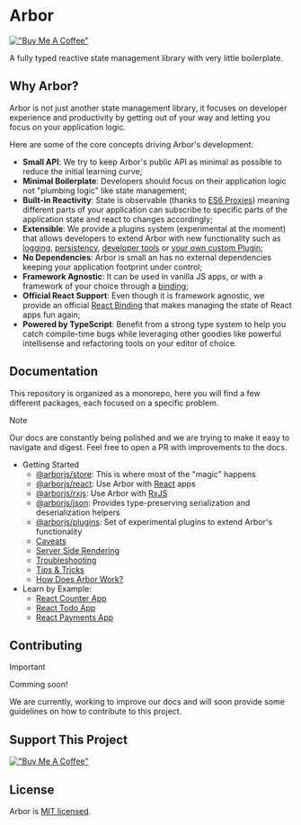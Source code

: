 # Arbor

[!["Buy Me A Coffee"](https://www.buymeacoffee.com/assets/img/custom_images/orange_img.png)](https://www.buymeacoffee.com/drborges)

A fully typed reactive state management library with very little boilerplate.

## Why Arbor?

Arbor is not just another state management library, it focuses on developer experience and productivity by getting out of your way and letting you focus on your application logic.

Here are some of the core concepts driving Arbor's development:

- **Small API**: We try to keep Arbor's public API as minimal as possible to reduce the initial learning curve;
- **Minimal Boilerplate**: Developers should focus on their application logic not "plumbing logic" like state management;
- **Built-in Reactivity**: State is observable (thanks to [ES6 Proxies](https://developer.mozilla.org/en-US/docs/Web/JavaScript/Reference/Global_Objects/Proxy)) meaning different parts of your application can subscribe to specific parts of the application state and react to changes accordingly;
- **Extensible**: We provide a plugins system (experimental at the moment) that allows developers to extend Arbor with new functionality such as [logging](packages/arbor-plugins/docs/Logger.md), [persistency](packages/arbor-plugins/docs/Storage.md), [developer tools](packages/arbor-plugins/docs/DevTools.md) or [your own custom Plugin](packages/arbor-store/docs/CustomPlugins.md);
- **No Dependencies**: Arbor is small an has no external dependencies keeping your application footprint under control;
- **Framework Agnostic**: It can be used in vanilla JS apps, or with a framework of your choice through a [binding](packages/arbor-store/docs/Bindings.md);
- **Official React Support**: Even though it is framework agnostic, we provide an official [React Binding](packages/arbor-react#arbor-react-binding) that makes managing the state of React apps fun again;
- **Powered by TypeScript**: Benefit from a strong type system to help you catch compile-time bugs while leveraging other goodies like powerful intellisense and refactoring tools on your editor of choice.

## Documentation

This repository is organized as a monorepo, here you will find a few different packages, each focused on a specific problem.

> [!NOTE]
> Our docs are constantly being polished and we are trying to make it easy to navigate and digest. Feel free to open a PR with improvements to the docs.

- Getting Started
  - [@arborjs/store](packages/arbor-store#arbor-store): This is where most of the "magic" happens
  - [@arborjs/react](packages/arbor-react#arbor-react-binding): Use Arbor with [React](https://react.dev/) apps
  - [@arborjs/rxjs](packages/arbor-rxjs#arbor-rxjs-binding): Use Arbor with [RxJS](https://rxjs.dev/)
  - [@arborjs/json](packages/arbor-json#arborjsjson): Provides type-preserving serialization and deserialization helpers
  - [@arborjs/plugins](packages/arbor-plugins#arbor-plugins): Set of experimental plugins to extend Arbor's functionality
  - [Caveats](packages/arbor-store/docs/Caveats.md)
  - [Server Side Rendering](packages/arbor-store/docs/Ssr.md)
  - [Troubleshooting](packages/arbor-store/docs/Troubleshooting.md)
  - [Tips & Tricks](docs/TipsAndTricks.md)
  - [How Does Arbor Work?](packages/arbor-store/docs/HowDoesArborWork.md)
- Learn by Example:
  - [React Counter App](https://codesandbox.io/p/sandbox/counter-app-yj26xb)
  - [React Todo App](https://codesandbox.io/p/sandbox/base-todo-app-pzgld3)
  - [React Payments App](https://codesandbox.io/p/sandbox/payments-app-nvtcrm)

## Contributing

> [!IMPORTANT]
> Comming soon!

We are currently, working to improve our docs and will soon provide some guidelines on how to contribute to this project.

## Support This Project

[!["Buy Me A Coffee"](https://www.buymeacoffee.com/assets/img/custom_images/orange_img.png)](https://www.buymeacoffee.com/drborges)

## License

Arbor is [MIT licensed](./LICENSE.md).
